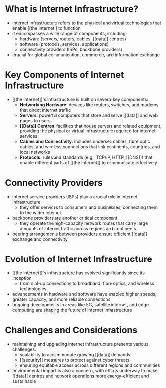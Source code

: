 # What is Internet Infrastructure?
- internet infrastructure refers to the physical and virtual technologies that enable [[the internet]] to function
- it encompasses a wide range of components, including:
	- hardware (servers, routers, cables, [[data]] centres)
	- software (protocols, services, applications)
	- connectivity providers (ISPs, backbone providers)
- crucial for global communication, commerce, and information exchange

# Key Components of Internet Infrastructure
- [[the internet]]'s infrastructure is built on several key components:
	- **Networking Hardware**: devices like routers, switches, and modems that direct internet traffic
	- **Servers**: powerful computers that store and serve [[data]] and web pages to users
	- **[[Data]] Centres**: facilities that house servers and related equipment, providing the physical or virtual infrastructure required for internet services
	- **Cables and Connectivity**: includes undersea cables, fibre optic cables, and wireless connections that link continents, countries, and local networks
	- **Protocols**: rules and standards (e.g., TCP/IP, HTTP, [[DNS]]) that enable different parts of [[the internet]] to communicate effectively

# Connectivity Providers
- internet service providers (ISPs) play a crucial role in internet infrastructure
	- they offer services to consumers and businesses, connecting them to the wider internet
- backbone providers are another critical component
	- they operate the high-capacity network routes that carry large amounts of internet traffic across regions and continents
- peering arrangements between providers ensure efficient [[data]] exchange and connectivity

# Evolution of Internet Infrastructure
- [[the internet]]'s infrastructure has evolved significantly since its inception
	- from dial-up connections to broadband, fibre optics, and wireless technologies
- advancements in hardware and software have enabled higher speeds, greater capacity, and more reliable connections
- ongoing developments in areas like 5G, satellite internet, and edge computing are shaping the future of internet infrastructure

# Challenges and Considerations
- maintaining and upgrading internet infrastructure presents various challenges:
	- scalability to accommodate growing [[data]] demands
	- [[security]] measures to protect against cyber threats
	- ensuring equitable access across different regions and communities
- environmental impact is also a concern, with efforts underway to make [[data]] centres and network operations more energy-efficient and sustainable